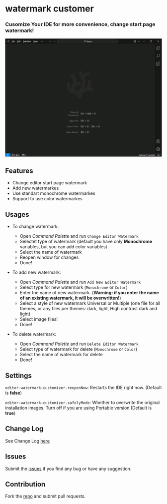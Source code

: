 # watermark customer
### Cusomize Your IDE for more convenience, change start page watermark!
![Features](https://github.com/maxzhirniy/vscode-editor-watermark-customizer/raw/HEAD/media/usage.gif)

## Features

* Change editor start page watermark
* Add new watermarkes
* Use standart monochrome watermarkes
* Support to use color watermarkes

## Usages

* To change watermark:    
    * Open *Command Palette* and run `Change Editor Watermark`
    * Selectet type of watermark (default you have only **Monochrome** variables, but you can add color variables)
    * Select the name of watermark
    * Reopen window for changes
    * Done!  

* To add new watermark:
    * Open *Command Palette* and run `Add New Editor Watermark`
    * Select type for new watermark (`Monochrome` or `Color`)
    * Enter tne name of new watermark. (**Warning: if you enter the name of an existing watermark, it will be overwritten!**)
    * Select a style of new watermark Universal or Multiple (one file for all themes, or any files per themes: dark, light, High contrast dark and light) 
    * Select image files! 
    * Done!

* To delete watermark:
    * Open *Command Palette* and run `Delete Editor Watermark`
    * Select type of watermark for delete (`Monochrome` or `Color`)
    * Select the name of watermark for delete
    * Done!

## Settings

`editor-watermark-customizer.reopenNow`: Restarts the IDE right now. (Default is **false**)

`editor-watermark-customizer.safelyMode`: Whether to overwrite the original installation images. Turn off if you are using Portable version (Default is **true**)

## Change Log
See Change Log [here](https://github.com/maxzhirniy/vscode-editor-watermark-customizer/blob/HEAD/CHANGELOG.md)

## Issues
Submit the [issues](https://github.com/maxzhirny/vscode-editor-watermark-customizer/issues) if you find any bug or have any suggestion.

## Contribution
Fork the [repo](https://github.com/maxzhirny/vscode-editor-watermark-customizer) and submit pull requests.
